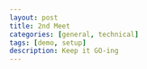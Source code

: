 ```yaml
---
layout: post
title: 2nd Meet
categories: [general, technical]
tags: [demo, setup]
description: Keep it GO-ing
---
```


